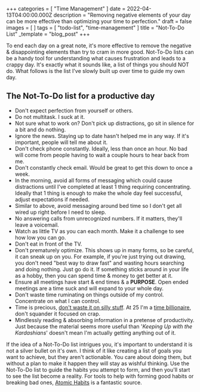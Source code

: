 +++
categories = [ "Time Management" ]
date = 2022-04-13T04:00:00.000Z
description = "Removing negative elements of your day can be more effective than optimizing your time to perfection."
draft = false
images = [ ]
tags = [ "todo-list", "time-management" ]
title = "Not-To-Do List"
_template = "blog_post"
+++

To end each day on a great note, it's more effective to remove the negative & disappointing elements than try to cram in more good. Not-To-Do lists can be a handy tool for understanding what causes frustration and leads to a crappy day. It's exactly what it sounds like, a list of things you should NOT do. What follows is the list I've slowly built up over time to guide my own day.

## The Not-To-Do list for a productive day

* Don't expect perfection from yourself or others.
* Do not multitask. I suck at it.
* Not sure what to work on? Don't pick up distractions, go sit in silence for a bit and do nothing.
* Ignore the news. Staying up to date hasn't helped me in any way. If it's important, people will tell me about it.
* Don't check phone constantly. Ideally, less than once an hour. No bad will come from people having to wait a couple hours to hear back from me.
* Don't constantly check email. Would be great to get this down to once a week.
* In the morning, avoid all forms of messaging which could cause distractions until I've completed at least 1 thing requiring concentrating. Ideally that 1 thing is enough to make the whole day feel successful, adjust expectations if needed.
* Similar to above, avoid messaging around bed time so I don't get all wired up right before I need to sleep.
* No answering calls from unrecognized numbers. If it matters, they'll leave a voicemail.
* Watch as little TV as you can each month. Make it a challenge to see how low you can go.
* Don't eat in front of the TV.
* Don't prematurely optimize. This shows up in many forms, so be careful, it can sneak up on you. For example, if you're just trying out drawing, you don't need "best way to draw fast" and wasting hours searching and doing nothing. Just go do it. If something sticks around in your life as a hobby, then you can spend time & money to get better at it.
* Ensure all meetings have start & end times & a **PURPOSE**. Open ended meetings are a time suck and will expand to your whole day.
* Don't waste time ruminating on things outside of my control. Concentrate on what I can control.
* Time is precious, [don't waste it on silly stuff](https://kevinquinn.fun/blog/stop-wasting-time-on-the-small-potatoes-decisions/). At 25 I'm a [time billionaire](https://pomp.substack.com/p/time-billionaire), don't squander it focused on crap.
* Mindlessly reading & absorbing information in a pretense of productivity. Just because the material seems more useful than '_Keeping Up with the Kardashians_' doesn't mean I'm actually getting anything out of it.

If the idea of a Not-To-Do list intrigues you, it's important to understand it is not a silver bullet on it's own. I think of it like creating a list of goals you want to achieve, but they aren't actionable. You care about doing them, but without a plan to make it happen they will stay as wishful thinking. Use the Not-To-Do list to guide the habits you attempt to form, and then you'll start to see the list become a reality. For tools to help with forming good habits or breaking bad ones, [Atomic Habits](https://www.samuelthomasdavies.com/book-summaries/self-help/atomic-habits/) is a fantastic source.
